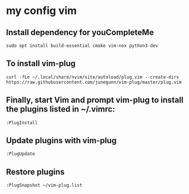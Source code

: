 # my config vim

## Install dependency for youCompleteMe
	sudo apt install build-essential cmake vim-nox python3-dev

## To install vim-plug
	curl -fLo ~/.local/share/nvim/site/autoload/plug.vim --create-dirs https://raw.githubusercontent.com/junegunn/vim-plug/master/plug.vim

## Finally, start Vim and prompt vim-plug to install the plugins listed in ~/.vimrc:
	:PlugInstall

## Update plugins with vim-plug
	:PlugUpdate

## Restore plugins
	:PlugSnapshot ~/vim-plug.list
